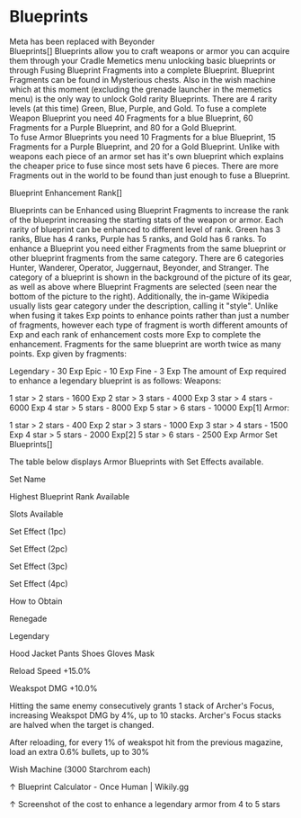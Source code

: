 # Blueprints

Meta has been replaced with Beyonder 		 	 
Blueprints[]
Blueprints allow you to craft weapons or armor you can acquire them through your Cradle Memetics menu unlocking basic blueprints or through Fusing Blueprint Fragments into a complete Blueprint. Blueprint Fragments can be found in Mysterious chests. Also in the wish machine which at this moment (excluding the grenade launcher in the memetics menu) is the only way to unlock Gold rarity Blueprints.
There are 4 rarity levels (at this time) Green, Blue, Purple, and Gold. 
To fuse a complete Weapon Blueprint you need 40 Fragments for a blue Blueprint, 60 Fragments for a Purple Blueprint, and 80 for a Gold Blueprint.  
To fuse Armor Blueprints you need 10 Fragments for a blue Blueprint, 15 Fragments for a Purple Blueprint, and 20 for a Gold Blueprint. Unlike with weapons each piece of an armor set has it's own blueprint which explains the cheaper price to fuse since most sets have 6 pieces.
There are more Fragments out in the world to be found than just enough to fuse a Blueprint.

Blueprint Enhancement Rank[]
 	 	 	 		 			 		 		 		 	 
Blueprints can be Enhanced using Blueprint Fragments to increase the rank of the blueprint increasing the starting stats of the weapon or armor. Each rarity of blueprint can be enhanced to different level of rank. Green has 3 ranks, Blue has 4 ranks, Purple has 5 ranks, and Gold has 6 ranks. To enhance a Blueprint you need either Fragments from the same blueprint or other blueprint fragments from the same category. There are 6 categories Hunter, Wanderer, Operator, Juggernaut, Beyonder, and Stranger. The category of a blueprint is shown in the background of the picture of its gear, as well as above where Blueprint Fragments are selected (seen near the bottom of the picture to the right). Additionally, the in-game Wikipedia usually lists gear category under the description, calling it "style".
Unlike when fusing it takes Exp points to enhance points rather than just a number of fragments, however each type of fragment is worth different amounts of Exp and each rank of enhancement costs more Exp to complete the enhancement. Fragments for the same blueprint are worth twice as many points.
Exp given by fragments:

Legendary - 30 Exp
Epic - 10 Exp
Fine - 3 Exp
The amount of Exp required to enhance a legendary blueprint is as follows:
Weapons:

1 star &gt; 2 stars - 1600 Exp
2 star &gt; 3 stars - 4000 Exp
3 star &gt; 4 stars - 6000 Exp
4 star &gt; 5 stars - 8000 Exp
5 star &gt; 6 stars - 10000 Exp&#91;1&#93;
Armor:

1 star &gt; 2 stars - 400 Exp
2 star &gt; 3 stars - 1000 Exp
3 star &gt; 4 stars - 1500 Exp
4 star &gt; 5 stars - 2000 Exp&#91;2&#93;
5 star &gt; 6 stars - 2500 Exp
Armor Set Blueprints[]
 	 	 	 		 			 		 		 		 	 
The table below displays Armor Blueprints with Set Effects available.



Set Name

Highest Blueprint Rank Available

Slots Available

Set Effect (1pc)

Set Effect (2pc)

Set Effect (3pc)

Set Effect (4pc)

How to Obtain


Renegade

Legendary


Hood
Jacket
Pants
Shoes
Gloves
Mask

Reload Speed +15.0%

Weakspot DMG +10.0%

Hitting the same enemy consecutively grants 1 stack of Archer's Focus, increasing Weakspot DMG by 4%, up to 10 stacks. Archer's Focus stacks are halved when the target is changed.

After reloading, for every 1% of weakspot hit from the previous magazine, load an extra 0.6% bullets, up to 30%

Wish Machine (3000 Starchrom each)


↑ Blueprint Calculator - Once Human | Wikily.gg

↑ Screenshot of the cost to enhance a legendary armor from 4 to 5 stars
